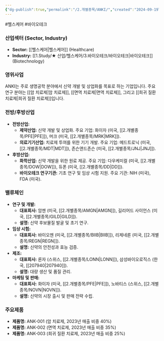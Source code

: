 ```yaml
---
{"dg-publish":true,"permalink":"/2.개별종목/ANKI/","created":"2024-09-19T14:36:44.906+09:00","updated":"2025-06-03T20:05:57.679+09:00"}
---
```


#헬스케어 #바이오테크 

### 산업섹터 (Sector, Industry)

- **Sector:** [[헬스케어\|헬스케어]] (Healthcare)
- **Industry:** [[1.Study/★ 산업/헬스케어/3.바이오테크/바이오테크\|바이오테크]] (Biotechnology)

### 영위사업

ANKI는 주로 생명공학 분야에서 신약 개발 및 상업화를 목표로 하는 기업입니다. 주요 연구 분야는 [[암 치료제\|암 치료제]], [[면역 치료제\|면역 치료제]], 그리고 [[희귀 질환 치료제\|희귀 질환 치료제]]입니다.

### 전방/후방산업

- **전방산업:**
    - **제약산업:** 신약 개발 및 상업화. 주요 기업: 화이자 (미국, [[2.개별종목/PFE\|PFE]]), 머크 (미국, [[2.개별종목/MRK\|MRK]]).
    - **의료기기산업:** 치료제 투여를 위한 기기 개발. 주요 기업: 메드트로닉 (미국, [[2.개별종목/MDT\|MDT]]), 존슨앤드존슨 (미국, [[2.개별종목/JNJ\|JNJ]]).
- **후방산업:**
    - **화학산업:** 신약 개발을 위한 원료 제공. 주요 기업: 다우케미컬 (미국, [[2.개별종목/DOW\|DOW]]), 듀폰 (미국, [[2.개별종목/DD\|DD]]).
    - **바이오테크 연구기관:** 기초 연구 및 임상 시험 지원. 주요 기관: NIH (미국), FDA (미국).

### 밸류체인

- **연구 및 개발:**
    - **대표회사:** 암젠 (미국, [[2.개별종목/AMGN\|AMGN]]), 길리어드 사이언스 (미국, [[2.개별종목/GILD\|GILD]]).
    - **설명:** 신약 후보물질 발굴 및 초기 연구.
- **임상 시험:**
    - **대표회사:** 바이오젠 (미국, [[2.개별종목/BIIB\|BIIB]]), 리제네론 (미국, [[2.개별종목/REGN\|REGN]]).
    - **설명:** 신약의 안전성과 효능 검증.
- **제조:**
    - **대표회사:** 론자 (스위스, [[2.개별종목/LONN\|LONN]]), 삼성바이오로직스 (한국, [[207940\|207940]]).
    - **설명:** 대량 생산 및 품질 관리.
- **마케팅 및 판매:**
    - **대표회사:** 화이자 (미국, [[2.개별종목/PFE\|PFE]]), 노바티스 (스위스, [[2.개별종목/NOVN\|NOVN]]).
    - **설명:** 신약의 시장 출시 및 판매 전략 수립.

### 주요제품

- **제품명:** ANK-001 (암 치료제, 2023년 매출 비중 40%)
- **제품명:** ANK-002 (면역 치료제, 2023년 매출 비중 35%)
- **제품명:** ANK-003 (희귀 질환 치료제, 2023년 매출 비중 25%)